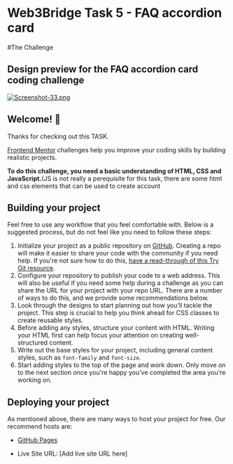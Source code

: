 # Web3Bridge Task 5 - FAQ accordion card
   #The Challenge
## Design preview for the FAQ accordion card coding challenge
[![Screenshot-33.png](https://i.postimg.cc/P5grycXg/Screenshot-33.png)](https://postimg.cc/Hrtgs67z)

## Welcome! 👋

Thanks for checking out this TASK.

[Frontend Mentor](https://www.frontendmentor.io) challenges help you improve your coding skills by building realistic projects.

**To do this challenge, you need a basic understanding of HTML, CSS and JavaScript.**(JS is not really a perequisite for this task, there are some html and css elements that can be used to create account

## Building your project

Feel free to use any workflow that you feel comfortable with. Below is a suggested process, but do not feel like you need to follow these steps:

1. Initialize your project as a public repository on [GitHub](https://github.com/). Creating a repo will make it easier to share your code with the community if you need help. If you're not sure how to do this, [have a read-through of this Try Git resource](https://try.github.io/).
2. Configure your repository to publish your code to a web address. This will also be useful if you need some help during a challenge as you can share the URL for your project with your repo URL. There are a number of ways to do this, and we provide some recommendations below.
3. Look through the designs to start planning out how you'll tackle the project. This step is crucial to help you think ahead for CSS classes to create reusable styles.
4. Before adding any styles, structure your content with HTML. Writing your HTML first can help focus your attention on creating well-structured content.
5. Write out the base styles for your project, including general content styles, such as `font-family` and `font-size`.
6. Start adding styles to the top of the page and work down. Only move on to the next section once you're happy you've completed the area you're working on.

## Deploying your project

As mentioned above, there are many ways to host your project for free. Our recommend hosts are:

- [GitHub Pages](https://pages.github.com/)

- Live Site URL: [Add live site URL here]


